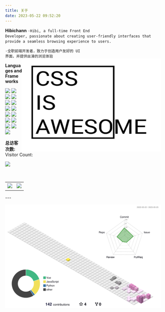 ```yaml
---
title: 关于
date: 2023-05-22 09:52:20
---
```


**Hibichann**
<code>·Hibi, a full-time Front End Developer, passionate about creating user-friendly interfaces that provide a seamless browsing experience to users.</code>

<code>·全职前端开发者，致力于创造用户友好的 UI 界面，并提供丝滑的浏览体验</code>
<img align="right" src="https://raw.githubusercontent.com/hibichann/hibichann/main/css-is-awesome.jpg" width="450" height="300" title="CSS is Awesome" alt="CSS is Awesome" />

**Languages and Frameworks**

<div/>
<img height="25" src="https://skillicons.dev/icons?i=nodejs&perline=1&theme=light" />
<img height="25" src="https://skillicons.dev/icons?i=vue&perline=1&theme=light" />
<img height="25" src="https://skillicons.dev/icons?i=react&perline=1&theme=light" />
<img height="25" src="https://skillicons.dev/icons?i=git&perline=1&theme=light" />
<img height="25" src="https://skillicons.dev/icons?i=js&perline=1&theme=light" />
<img height="25" src="https://skillicons.dev/icons?i=ts&perline=1&theme=light" />
<img height="25" src="https://skillicons.dev/icons?i=scss&perline=1&theme=light" />
<img height="25" src="https://skillicons.dev/icons?i=css&perline=1&theme=light" />
<img height="25" src="https://skillicons.dev/icons?i=md&perline=1&theme=light" />
<img height="25" src="https://skillicons.dev/icons?i=html&perline=1&theme=light" />
<img height="25" src="https://skillicons.dev/icons?i=githubactions&perline=1&theme=light" />
<img height="25" src="https://skillicons.dev/icons?i=nginx&perline=1&theme=light" />
<img height="25" src="https://skillicons.dev/icons?i=py&perline=1&theme=light" />
<img height="25" src="https://skillicons.dev/icons?i=webpack&perline=1&theme=light" />
<img height="25" src="https://skillicons.dev/icons?i=solidity&perline=1&theme=light" />

**总访客次数:**<br>
Visitor Count:

<img src="https://moe-counter.glitch.me/get/@hibichann?theme=rule34"/>
<br></br>
<table style="width:100%;margin-top:30px" style="border:none">
  <tr style="border:none">
    <th style="border:none"><a href="https://github.com/hibichann">
    <img  src="https://github-readme-stats-hibichann.vercel.app/api?username=hibichann&theme=transparent&show_icons=true">
    </a></th>
    <th style="border:none"><a href="https://github.com/hibichann">
    <img  src="https://github-readme-stats-hibichann.vercel.app/api/top-langs?username=hibichann&theme=transparent&layout=compact&langs_count=10" />
    </a></th>
  </tr>
</table>
---

![](https://raw.githubusercontent.com/hibichann/hibichann/f7b8f052c21bb6aa2ee7b4d57ca657acc6d89edc/profile-3d-contrib/profile-season-animate.svg)

